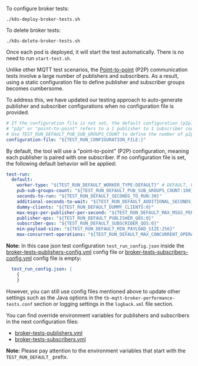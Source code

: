 To configure broker tests:

```
./k8s-deploy-broker-tests.sh
```

To delete broker tests:

```
./k8s-delete-broker-tests.sh
```

Once each pod is deployed, it will start the test automatically.
There is no need to run `start-test.sh`.

Unlike other MQTT test scenarios, the [Point-to-point](https://docs.aws.amazon.com/whitepapers/latest/designing-mqtt-topics-aws-iot-core/mqtt-communication-patterns.html#point-to-point) 
(P2P) communication tests involve a large number of publishers and subscribers. As a result, using a static configuration file to define publisher and subscriber groups becomes cumbersome.

To address this, we have updated our testing approach to auto-generate publisher and subscriber configurations when no configuration file is provided. 

```yaml
# If the configuration file is not set, the default configuration (p2p) will be used.
# "p2p" or "point-to-point" refers to a 1 publisher to 1 subscriber configuration.
# Use TEST_RUN_DEFAULT_PUB_SUB_GROUPS_COUNT to define the number of p2p groups.
configuration-file: "${TEST_RUN_CONFIGURATION_FILE:}"
```

By default, the tool will use a "point-to-point" (P2P) configuration, meaning each publisher is paired with one subscriber.
If no configuration file is set, the following default behavior will be applied:

```yaml
test-run:
  default:
    worker-type: "${TEST_RUN_DEFAULT_WORKER_TYPE:DEFAULT}" # DEFAULT, PUBLISHER, SUBSCRIBER
    pub-sub-groups-count: "${TEST_RUN_DEFAULT_PUB_SUB_GROUPS_COUNT:100}"
    seconds-to-run: "${TEST_RUN_DEFAULT_SECONDS_TO_RUN:30}"
    additional-seconds-to-wait: "${TEST_RUN_DEFAULT_ADDITIONAL_SECONDS_TO_WAIT:10}"
    dummy-clients: "${TEST_RUN_DEFAULT_DUMMY_CLIENTS:0}"
    max-msgs-per-publisher-per-second: "${TEST_RUN_DEFAULT_MAX_MSGS_PER_PUBLISHER_PER_SECOND:1}"
    publisher-qos: "${TEST_RUN_DEFAULT_PUBLISHER_QOS:0}"
    subscriber-qos: "${TEST_RUN_DEFAULT_SUBSCRIBER_QOS:0}"
    min-payload-size: "${TEST_RUN_DEFAULT_MIN_PAYLOAD_SIZE:256}"
    max-concurrent-operations: "${TEST_RUN_DEFAULT_MAX_CONCURRENT_OPERATIONS:1000}"
```


**Note:** In this case json test configuration `test_run_config.json` inside
the [broker-tests-publishers-config.yml](broker-tests-publishers-config.yml) config file
or [broker-tests-subscribers-config.yml](broker-tests-subscribers-config.yml) config file is empty:

```yaml
  test_run_config.json: |
    {
    }
```

However, you can still use config files mentioned above to update other settings such as the Java options
in the `tb-mqtt-broker-performance-tests.conf` section or logging settings in the `logback.xml` file section.

You can find override environment variables for publishers and subscribers in the next configuration files:

- [broker-tests-publishers.yml](broker-tests-publishers.yml)
- [broker-tests-subscribers.yml](broker-tests-subscribers.yml)

**Note:** Please pay attention to the environment variables that start with the `TEST_RUN_DEFAULT_` prefix.


